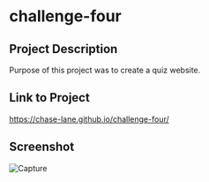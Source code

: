 # challenge-four

## Project Description

Purpose of this project was to create a quiz website.

## Link to Project
https://chase-lane.github.io/challenge-four/

## Screenshot
![Capture](https://user-images.githubusercontent.com/32445614/200457281-86ad1886-bd22-44f0-9a24-de54a80a304d.PNG)
